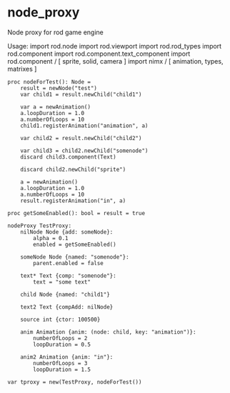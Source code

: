 # node_proxy
Node proxy for rod game engine

Usage:
import rod.node
    import rod.viewport
    import rod.rod_types
    import rod.component
    import rod.component.text_component
    import rod.component / [ sprite, solid, camera ]
    import nimx / [ animation, types, matrixes ]

    proc nodeForTest(): Node =
        result = newNode("test")
        var child1 = result.newChild("child1")

        var a = newAnimation()
        a.loopDuration = 1.0
        a.numberOfLoops = 10
        child1.registerAnimation("animation", a)

        var child2 = result.newChild("child2")

        var child3 = child2.newChild("somenode")
        discard child3.component(Text)

        discard child2.newChild("sprite")

        a = newAnimation()
        a.loopDuration = 1.0
        a.numberOfLoops = 10
        result.registerAnimation("in", a)

    proc getSomeEnabled(): bool = result = true

    nodeProxy TestProxy:
        nilNode Node {add: someNode}:
            alpha = 0.1
            enabled = getSomeEnabled()

        someNode Node {named: "somenode"}:
            parent.enabled = false

        text* Text {comp: "somenode"}:
            text = "some text"

        child Node {named: "child1"}

        text2 Text {compAdd: nilNode}

        source int {ctor: 100500}

        anim Animation {anim: (node: child, key: "animation")}:
            numberOfLoops = 2
            loopDuration = 0.5

        anim2 Animation {anim: "in"}:
            numberOfLoops = 3
            loopDuration = 1.5

    var tproxy = new(TestProxy, nodeForTest())
